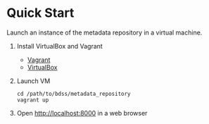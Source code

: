 # Quick Start

Launch an instance of the metadata repository in a virtual machine.

1. Install VirtualBox and Vagrant
   * [Vagrant](http://docs.vagrantup.com/v2/installation/index.html)
   * [VirtualBox](https://www.virtualbox.org/wiki/Downloads)

2. Launch VM
   ```Shell
   cd /path/to/bdss/metadata_repository
   vagrant up
   ```

3. Open [http://localhost:8000](http://localhost:8000) in a web browser
